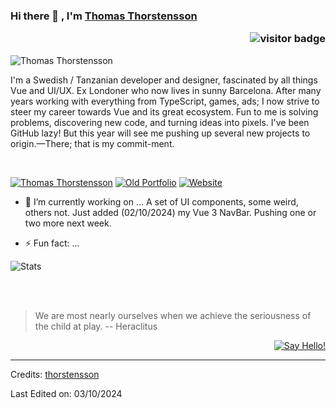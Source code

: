 ### Hi there 👋 , I'm [Thomas Thorstensson](https://www.github.com/thomasthorstensson) <p  align="right"><img src="https://visitor-badge.laobi.icu/badge?page_id=thorstensson" alt="visitor badge"/></p>

<!--

Here are some ideas to get you started:

- 🔭 I’m currently working on ...
- 🌱 I’m currently learning ...
- 👯 I’m looking to collaborate on ...
- 🤔 I’m looking for help with ...
- 💬 Ask me about ...
- 📫 How to reach me: ...
- 😄 Pronouns: ...
- ⚡ Fun fact: ...
-->
![Thomas Thorstensson](https://github.com/user-attachments/assets/ac4417b0-aae0-422a-b866-3b8120c2d6ff)

I'm a Swedish / Tanzanian developer and designer, fascinated by all things Vue and UI/UX. Ex Londoner who now lives in sunny Barcelona. After many years working with everything from TypeScript, games, ads; I now strive to steer my career towards Vue and its great ecosystem. Fun to me is solving problems, discovering new code, and turning ideas into pixels. I've been GitHub lazy! But this year will see me pushing up several new projects to origin.—There; that is my commit-ment.

<br/>

[![Thomas Thorstensson](https://img.shields.io/badge/-thorstensson-blue?style=flat-square&logo=Linkedin&logoColor=white&link=https://www.linkedin.com/in/thomasthorstensson)](https://www.linkedin.com/in/thomasthorstensson)
[![Old Portfolio](https://img.shields.io/badge/-old_portfolio-ff4d01?style=flat-square&logo=Safari&logoColor=white&link=https://thomasthorstensson.net)](https://www.thomasthorstensson.net)
[![Website](https://img.shields.io/badge/-photography-black?style=flat-square&logo=Flickr&logoColor=white&link=https://www.flickr.com/photos/thomasthorstensson/)](https://www.flickr.com/photos/thomasthorstensson/)

- 🔭 I’m currently working on ...
A set of UI components, some weird, others not. Just added (02/10/2024) my Vue 3 NavBar. Pushing one or two more next week.

- ⚡ Fun fact: ...

![Stats](https://github.com/sriharikapu/sriharikapu/blob/master/stats.png?raw=true) 


<br/>
<br/>

> We are most nearly ourselves when we achieve the seriousness of the child at play.
> -- Heraclitus

<div align="right">

[![Say Hello!](https://img.shields.io/badge/Say%20Thanks-!-1EAEDB.svg)](https://saythanks.io/to/thomas.thorstensson@gmail.com)

</div>

-----
Credits: [thorstensson](https://github.com/thorstensson)

Last Edited on: 03/10/2024
